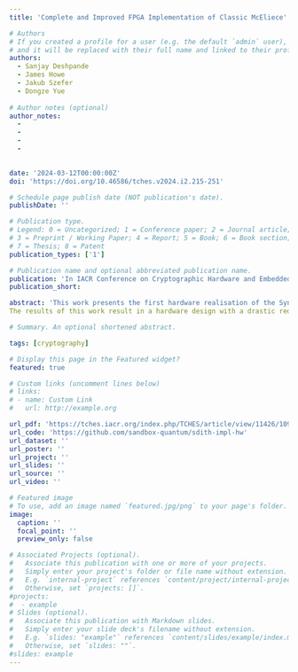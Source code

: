 ```yaml
---
title: 'Complete and Improved FPGA Implementation of Classic McEliece'

# Authors
# If you created a profile for a user (e.g. the default `admin` user), write the username (folder name) here
# and it will be replaced with their full name and linked to their profile.
authors:
  - Sanjay Deshpande
  - James Howe
  - Jakub Szefer
  - Dongze Yue
  
# Author notes (optional)
author_notes:
  - 
  - 
  - 
  - 
 

date: '2024-03-12T00:00:00Z'
doi: 'https://doi.org/10.46586/tches.v2024.i2.215-251'

# Schedule page publish date (NOT publication's date).
publishDate: ''

# Publication type.
# Legend: 0 = Uncategorized; 1 = Conference paper; 2 = Journal article;
# 3 = Preprint / Working Paper; 4 = Report; 5 = Book; 6 = Book section;
# 7 = Thesis; 8 = Patent
publication_types: ['1']

# Publication name and optional abbreviated publication name.
publication: 'In IACR Conference on Cryptographic Hardware and Embedded Systems 2024'
publication_short: 

abstract: 'This work presents the first hardware realisation of the Syndrome-Decoding-in-the-Head (SDitH) signature scheme, which is a candidate in the NIST PQC process for standardising post-quantum secure digital signature schemes. SDitH's hardness is based on conservative code-based assumptions, and it uses the Multi-Party-Computation-in-the-Head (MPCitH) construction. This is the first hardware design of a code-based signature scheme based on traditional decoding problems and only the second for MPCitH constructions, after Picnic. This work presents optimised designs to achieve the best area efficiency, which we evaluate using the Time-Area Product (TAP) metric. This work also proposes a novel hardware architecture by dividing the signature generation algorithm into two phases, namely offline and online phases for optimising the overall clock cycle count. The hardware designs for key generation, signature generation, and signature verification are parameterised for all SDitH parameters, including the NIST security levels, both syndrome decoding base fields (GF256 and GF251), and thus conforms to the SDitH specifications. The hardware design further supports secret share splitting, and the hypercube optimisation which can be applied in this and multiple other NIST PQC candidates. 
The results of this work result in a hardware design with a drastic reducing in clock cycles compared to the optimised AVX2 software implementation, in the range of 2-4x for most operations. Our key generation outperforms software drastically, giving a 11-17x reduction in runtime, despite the significantly faster clock speed. On Artix 7 FPGAs we can perform key generation in 55.1 Kcycles, signature generation in 6.7 Mcycles, and signature verification in 8.6 Mcycles for NIST L1 parameters, which increase for GF251, and for L3 and L5 parameters.'

# Summary. An optional shortened abstract.

tags: [cryptography]

# Display this page in the Featured widget?
featured: true

# Custom links (uncomment lines below)
# links:
# - name: Custom Link
#   url: http://example.org

url_pdf: 'https://tches.iacr.org/index.php/TCHES/article/view/11426/10932'
url_code: 'https://github.com/sandbox-quantum/sdith-impl-hw'
url_dataset: ''
url_poster: ''
url_project: ''
url_slides: ''
url_source: ''
url_video: ''

# Featured image
# To use, add an image named `featured.jpg/png` to your page's folder.
image:
  caption: ''
  focal_point: ''
  preview_only: false

# Associated Projects (optional).
#   Associate this publication with one or more of your projects.
#   Simply enter your project's folder or file name without extension.
#   E.g. `internal-project` references `content/project/internal-project/index.md`.
#   Otherwise, set `projects: []`.
#projects:
#  - example
# Slides (optional).
#   Associate this publication with Markdown slides.
#   Simply enter your slide deck's filename without extension.
#   E.g. `slides: "example"` references `content/slides/example/index.md`.
#   Otherwise, set `slides: ""`.
#slides: example
---
```


